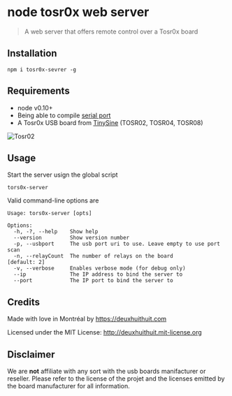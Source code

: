 # node tosr0x web server

> A web server that offers remote control over a Tosr0x board

## Installation

```
npm i tosr0x-sevrer -g
```

## Requirements

- node v0.10+
- Being able to compile [serial port](https://github.com/voodootikigod/node-serialport#to-install)
- A Tosr0x USB board from [TinySine](http://www.tinyosshop.com/) (TOSR02, TOSR04, TOSR08)

![Tosr02](http://www.tinyosshop.com/image/cache/data/Relay%20Boards/TOSR02-1-228x228.jpg)

## Usage

Start the server usign the global script

```
tors0x-server
```

Valid command-line options are

```
Usage: tors0x-server [opts]

Options:
  -h, -?, --help    Show help                                            
  --version         Show version number                                  
  -p, --usbport     The usb port uri to use. Leave empty to use port scan
  -n, --relayCount  The number of relays on the board                      [default: 2]
  -v, --verbose     Enables verbose mode (for debug only)                
  --ip              The IP address to bind the server to                 
  --port            The IP port to bind the server to               
```

## Credits

Made with love in Montréal by <https://deuxhuithuit.com>

Licensed under the MIT License: <http://deuxhuithuit.mit-license.org>

## Disclaimer

We are **not** affiliate with any sort with the usb boards manifacturer or reseller. Please refer to the license of the projet and the licenses emitted by the board manufacturer for all information.

